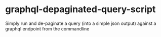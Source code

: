 # graphql-depaginated-query-script
Simply run and de-paginate a query (into a simple json output) against a graphql endpoint from the commandline
